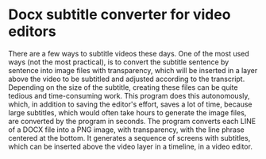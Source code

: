 # Docx subtitle converter for video editors

There are a few ways to subtitle videos these days. One of the most used ways (not the most practical), is to convert the subtitle sentence by sentence into image files with transparency, which will be inserted in a layer above the video to be subtitled and adjusted according to the transcript. Depending on the size of the subtitle, creating these files can be quite tedious and time-consuming work.
This program does this autonomously, which, in addition to saving the editor's effort, saves a lot of time, because large subtitles, which would often take hours to generate the image files, are converted by the program in seconds.
The program converts each LINE of a DOCX file into a PNG image, with transparency, with the line phrase centered at the bottom.
It generates a sequence of screens with subtitles, which can be inserted above the video layer in a timeline, in a video editor.
